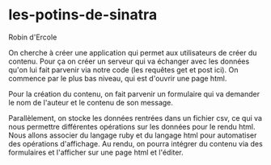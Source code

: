 # les-potins-de-sinatra

Robin d'Ercole



On cherche à créer une application qui permet aux utilisateurs de créer du contenu. Pour ça on créer un serveur qui va échanger avec les données qu'on lui fait parvenir via notre code (les requêtes get et post ici). On commence par le plus bas niveau, qui est d'ouvrir une page html. 

Pour la création du contenu, on fait parvenir un formulaire qui va demander le nom de l'auteur et le contenu de son message. 

Parallèlement, on stocke les données rentrées dans un fichier csv, ce qui va nous permettre différentes opérations sur les données pour le rendu html. Nous allons associer du langage ruby et du langage html pour automatiser des opérations d'affichage. Au rendu, on pourra  intégrer du contenu via des formulaires et l'afficher sur une page html et l'éditer.


